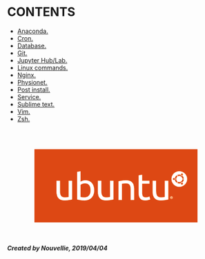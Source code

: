 # CONTENTS

- [Anaconda.](https://github.com/Nouvellie/ubuntu/blob/ubuntu/contents/anaconda.md)
- [Cron.](https://github.com/Nouvellie/ubuntu/blob/ubuntu/contents/cron.md)
- [Database.](https://github.com/Nouvellie/ubuntu/blob/ubuntu/contents/database.md)
- [Git.](https://github.com/Nouvellie/ubuntu/blob/ubuntu/contents/git.md)
- [Jupyter Hub/Lab.](https://github.com/Nouvellie/ubuntu/blob/ubuntu/contents/jupyter.md)
- [Linux commands.](https://github.com/Nouvellie/ubuntu/blob/ubuntu/contents/linux-commands.md)
- [Nginx.](https://github.com/Nouvellie/ubuntu/blob/ubuntu/contents/nginx.md)
- [Physionet.](https://github.com/Nouvellie/ubuntu/blob/ubuntu/contents/physionet.md)
- [Post install.](https://github.com/Nouvellie/ubuntu/blob/ubuntu/contents/post-install.md)
- [Service.](https://github.com/Nouvellie/ubuntu/blob/ubuntu/contents/service.md)
- [Sublime text.](https://github.com/Nouvellie/ubuntu/blob/ubuntu/contents/sublime-text.md)
- [Vim.](https://github.com/Nouvellie/ubuntu/blob/ubuntu/contents/vim.md)
- [Zsh.](https://github.com/Nouvellie/ubuntu/blob/ubuntu/contents/zsh.md)

<br><br><p align="center">
  <img width="75%" height="75%" src="https://github.com/Nouvellie/ubuntu/blob/ubuntu/contents/img/ubuntu-logo.png" alt="Ubuntu Logo">
</p>

<br><br>
***Created by Nouvellie, 2019/04/04***